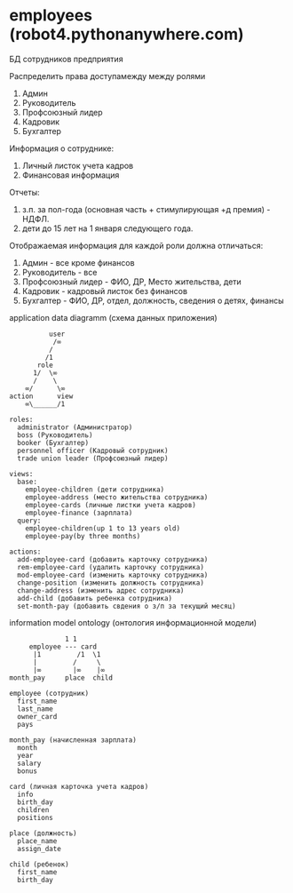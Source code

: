 # employees (robot4.pythonanywhere.com)
БД сотрудников предприятия

Распределить права доступамежду между ролями
  1. Админ
  2. Руководитель
  3. Профсоюзный лидер
  4. Кадровик
  5. Бухгалтер

Информация о сотруднике:
  1. Личный листок учета кадров
  2. Финансовая информация
  
Отчеты:
  1. з.п. за пол-года (основная часть + стимулирующая +д премия) - НДФЛ.
  2. дети до 15 лет на 1 января следующего года.

Отображаемая информация для каждой роли должна отличаться:
  1. Админ - все кроме финансов
  2. Руководитель - все
  3. Профсоюзный лидер - ФИО, ДР, Место жительства, дети
  4. Кадровик - кадровый листок без финансов
  5. Бухгалтер - ФИО, ДР, отдел, должность, сведения о детях, финансы


application data diagramm (схема данных приложения)

              user 
               /∞
              /
             /1
           role
          1/  \∞
          /    \
        ∞/      \∞
    action      view
        ∞\______/1

    roles:
      administrator (Администратор)
      boss (Руководитель)
      booker (Бухгалтер)
      personnel officer (Кадровый сотрудник)
      trade union leader (Профсоюзный лидер)

    views:
      base:
        employee-children (дети сотрудника)
        employee-address (место жительства сотрудника)
        employee-cards (личные листки учета кадров)
        employee-finance (зарплата)
      query:
        employee-children(up 1 to 13 years old)
        employee-pay(by three months)

    actions:
      add-employee-card (добавить карточку сотрудника)
      rem-employee-card (удалить карточку сотрудника)
      mod-employee-card (изменить карточку сотрудника)
      change-position (изменить должность сотрудника)
      change-address (изменить адрес сотрудника)
      add-child (добавить ребенка сотрудника)
      set-month-pay (добавить свдения о з/п за текущий месяц)


information model ontology (онтология информационной модели)

                  1 1
         employee --- card
          |1         /1  \1
          |         /     \
          |∞        |∞    |∞
    month_pay     place  child

    employee (сотрудник)
      first_name
      last_name
      owner_card
      pays

    month_pay (начисленная зарплата)
      month
      year
      salary
      bonus

    card (личная карточка учета кадров)
      info
      birth_day
      children
      positions

    place (должность)
      place_name
      assign_date

    child (ребенок)
      first_name
      birth_day
